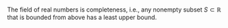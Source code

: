 The field of real numbers is completeness, i.e., any nonempty subset $S \subset\mathbb{R}$ that is bounded from above has a least upper bound.
